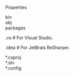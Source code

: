 Properties

bin  
obj  
packages

.vs # For Visual Studio.

.idea # For JetBrais ReSharper.

*.csproj  
*.sln  
*.config  
